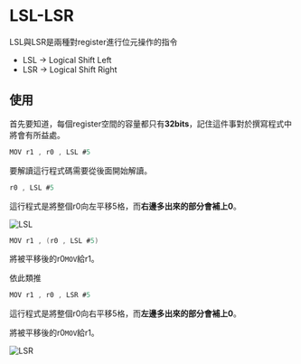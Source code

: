 # LSL-LSR

LSL與LSR是兩種對register進行位元操作的指令

* LSL -> Logical Shift Left
* LSR -> Logical Shift Right

## 使用

首先要知道，每個register空間的容量都只有**32bits**，記住這件事對於撰寫程式中將會有所益處。

```as
MOV r1 , r0 , LSL #5
```

要解讀這行程式碼需要從後面開始解讀。

```as
r0 , LSL #5
```

這行程式是將整個r0向左平移5格，而**右邊多出來的部分會補上0**。

![LSL](http://i.imgur.com/08m0Liw.png)

```as
MOV r1 , (r0 , LSL #5)
```

將被平移後的r0```MOV```給r1。

依此類推

```as
MOV r1 , r0 , LSR #5
```

這行程式是將整個r0向右平移5格，而**左邊多出來的部分會補上0**。

將被平移後的r0```MOV```給r1。

![LSR](http://i.imgur.com/owef1iw.png)

